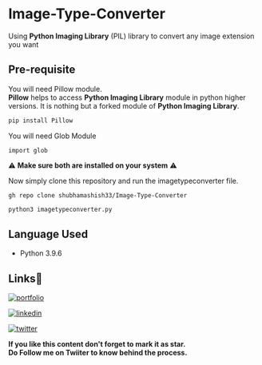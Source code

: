 # Image-Type-Converter
Using **Python Imaging Library** (PIL) library to convert any image extension you want

## Pre-requisite
You will need Pillow module.<br>
**Pillow** helps to access **Python Imaging Library** module in python higher versions. It is nothing but a forked module of **Python Imaging Library**.
``` python
pip install Pillow
```
You will need Glob Module
``` pyhton
import glob
```

⚠️ **Make sure both are installed on your system** ⚠️

Now simply clone this repository and run the imagetypeconverter file.
```
gh repo clone shubhamashish33/Image-Type-Converter
```

``` python
python3 imagetypeconverter.py
```
## Language Used
- Python 3.9.6

## Links🔗
[![portfolio](https://img.shields.io/badge/my_portfolio-000?style=for-the-badge&logo=ko-fi&logoColor=white)](https://shubhamashish33.github.io/aboutmev2/)

[![linkedin](https://img.shields.io/badge/linkedin-0A66C2?style=for-the-badge&logo=linkedin&logoColor=white)](https://www.linkedin.com/in/shubham-ashish-81a6a01b2/)

[![twitter](https://img.shields.io/badge/twitter-1DA1F2?style=for-the-badge&logo=twitter&logoColor=white)](https://twitter.com/imaashish_)

**If you like this content don't forget to mark it as star. \
Do Follow me on Twiiter to know behind the process.** 